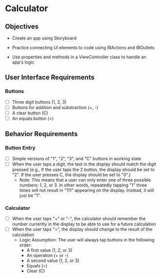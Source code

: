 # Calculator

## Objectives

- Create an app using Storyboard

- Practice connecting UI elements to code using IBActions and IBOutlets

- Use properties and methods in a ViewController class to handle an app's logic

## User Interface Requirements
### Buttons
- [ ] Three digit buttons (1, 2, 3)
- [ ] Buttons for addition and substraction (+, -)
- [ ] A clear button (C)
- [ ] An equals button (=)

## Behavior Requirements
### Button Entry
- [ ] Simple versions of "1", "2", "3", and "C" buttons in working state
- [ ] When the user taps a digit, the text in the display should match the digit pressed (e.g., If the user taps the 2 button, the display should be set to "2". If the user presses C, the display should be set to "0".)
    - Note: This means that a user can only enter one of three possible numbers: 1, 2, or 3. In other words, repeatedly tapping "1" three times will not result in "111" appearing on the display. Instead, it will just be "1".

### Calculator
- [ ] When the user taps "+" or "-", the calculator should remember the number currently in the display to be able to use for a future calculation
- [ ] When the user taps "=", the display should change to the result of the calculation
    - Logic Assumption: The user will always tap buttons in the following order:
        - A first value (1, 2, or 3)
        - An operation (+ or -)
        - A second value (1, 2, or 3)
        - Equals (=)
        - Clear (C)